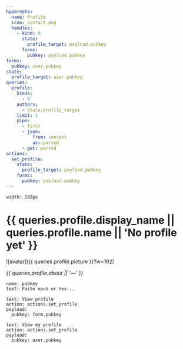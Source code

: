 ```yaml
---
hypernote:
  name: Profile
  icon: contact.png
  handles:
    - kind: 0
      state:
        profile_target: payload.pubkey
      forms:
        pubkey: payload.pubkey
forms:
  pubkey: user.pubkey
state:
  profile_target: user.pubkey
queries:
  profile:
    kinds:
      - 0
    authors:
      - state.profile_target
    limit: 1
    pipe:
      - first
      - json:
          from: content
          as: parsed
      - get: parsed
actions:
  set_profile:
    state:
      profile_target: payload.pubkey
    forms:
      pubkey: payload.pubkey
---
```


```vstack.start
width: 192px
```
# {{ queries.profile.display_name || queries.profile.name || 'No profile yet' }}

![avatar]({{ queries.profile.picture }}?w=192)

_{{ queries.profile.about || '—' }}_

```input
name: pubkey
text: Paste npub or hex...
```

```button
text: View profile
action: actions.set_profile
payload:
  pubkey: form.pubkey
```

```button
text: View my profile
action: actions.set_profile
payload:
  pubkey: user.pubkey
```

```vstack.end
```
